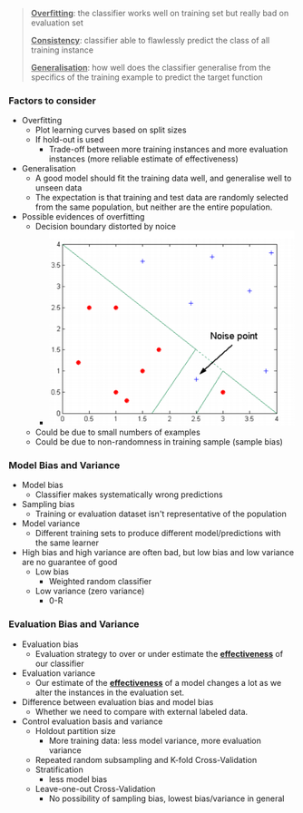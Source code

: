 > **<u>Overfitting</u>**: the classifier works well on training set but really bad on evaluation set
>
> **<u>Consistency</u>**: classifier able to flawlessly predict the class of all training instance
>
> **<u>Generalisation</u>**: how well does the classifier generalise from the specifics of the training example to predict the target function



### Factors to consider

- Overfitting
  - Plot learning curves based on split sizes
  - If hold-out is used
    - Trade-off between more training instances and more evaluation instances (more reliable estimate of effectiveness)
- Generalisation
  - A good model should fit the training data well, and generalise well to unseen data
  - The expectation is that training and test data are randomly selected from the same population, but neither are the entire population.
- Possible evidences of overfitting
  - Decision boundary distorted by noice
    - ![image-20190616125346785](assets/image-20190616125346785.png)
  - Could be due to small numbers of examples
  - Could be due to non-randomness in training sample (sample bias)



### Model Bias and Variance

- Model bias
  - Classifier makes systematically wrong predictions
- Sampling bias
  - Training or evaluation dataset isn't representative of the population
- Model variance
  - Different training sets to produce different model/predictions with the same learner
- High bias and high variance are often bad, but low bias and low variance are no guarantee of good
  - Low bias
    - Weighted random classifier
  - Low variance (zero variance)
    - 0-R



### Evaluation Bias and Variance

- Evaluation bias
  - Evaluation strategy to over or under estimate the **<u>effectiveness</u>** of our classifier
- Evaluation variance
  - Our estimate of the **<u>effectiveness</u>** of a model changes a lot as we alter the instances in the evaluation set.
- Difference between evaluation bias and model bias
  - Whether we need to compare with external labeled data.
- Control evaluation basis and variance
  - Holdout partition size
    - More training data: less model variance, more evaluation variance
  - Repeated random subsampling and K-fold Cross-Validation
  - Stratification
    - less model bias
  - Leave-one-out Cross-Validation
    - No possibility of sampling bias, lowest bias/variance in general